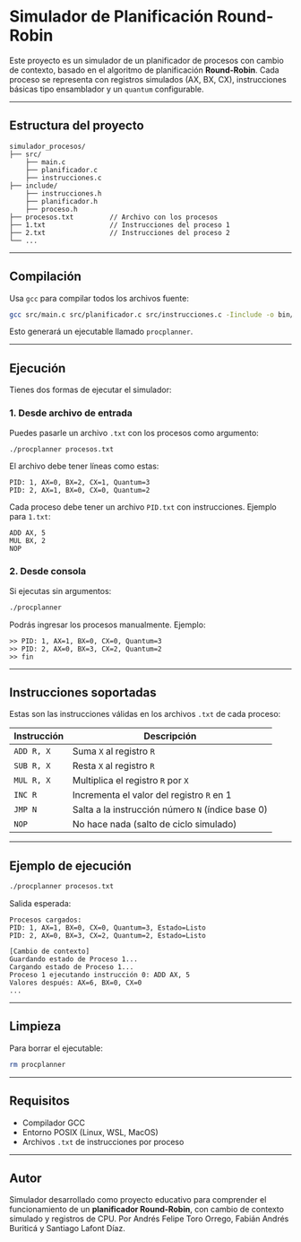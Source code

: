 # Simulador de Planificación Round-Robin

Este proyecto es un simulador de un planificador de procesos con cambio de contexto, basado en el algoritmo de planificación **Round-Robin**. Cada proceso se representa con registros simulados (AX, BX, CX), instrucciones básicas tipo ensamblador y un `quantum` configurable.

---

## Estructura del proyecto

```
simulador_procesos/
├── src/
    ├── main.c
    ├── planificador.c
    ├── instrucciones.c
├── include/
    ├── instrucciones.h
    ├── planificador.h
    ├── proceso.h
├── procesos.txt         // Archivo con los procesos
├── 1.txt                // Instrucciones del proceso 1
├── 2.txt                // Instrucciones del proceso 2
└── ...
```

---

## Compilación

Usa `gcc` para compilar todos los archivos fuente:

```bash
gcc src/main.c src/planificador.c src/instrucciones.c -Iinclude -o bin/procplanner
```

Esto generará un ejecutable llamado `procplanner`.

---

## Ejecución

Tienes dos formas de ejecutar el simulador:

### 1. **Desde archivo de entrada**

Puedes pasarle un archivo `.txt` con los procesos como argumento:

```bash
./procplanner procesos.txt
```

El archivo debe tener líneas como estas:

```
PID: 1, AX=0, BX=2, CX=1, Quantum=3
PID: 2, AX=1, BX=0, CX=0, Quantum=2
```

Cada proceso debe tener un archivo `PID.txt` con instrucciones. Ejemplo para `1.txt`:

```
ADD AX, 5
MUL BX, 2
NOP
```

### 2. **Desde consola**

Si ejecutas sin argumentos:

```bash
./procplanner
```

Podrás ingresar los procesos manualmente. Ejemplo:

```
>> PID: 1, AX=1, BX=0, CX=0, Quantum=3
>> PID: 2, AX=0, BX=3, CX=2, Quantum=2
>> fin
```

---

## Instrucciones soportadas

Estas son las instrucciones válidas en los archivos `.txt` de cada proceso:

| Instrucción | Descripción                                      |
|-------------|--------------------------------------------------|
| `ADD R, X`  | Suma `X` al registro `R`                         |
| `SUB R, X`  | Resta `X` al registro `R`                        |
| `MUL R, X`  | Multiplica el registro `R` por `X`               |
| `INC R`     | Incrementa el valor del registro `R` en 1        |
| `JMP N`     | Salta a la instrucción número `N` (índice base 0)|
| `NOP`       | No hace nada (salto de ciclo simulado)           |

---

## Ejemplo de ejecución

```bash
./procplanner procesos.txt
```

Salida esperada:

```
Procesos cargados:
PID: 1, AX=1, BX=0, CX=0, Quantum=3, Estado=Listo
PID: 2, AX=0, BX=3, CX=2, Quantum=2, Estado=Listo

[Cambio de contexto]
Guardando estado de Proceso 1...
Cargando estado de Proceso 1...
Proceso 1 ejecutando instrucción 0: ADD AX, 5
Valores después: AX=6, BX=0, CX=0
...
```

---

## Limpieza

Para borrar el ejecutable:

```bash
rm procplanner
```

---

## Requisitos

- Compilador GCC
- Entorno POSIX (Linux, WSL, MacOS)
- Archivos `.txt` de instrucciones por proceso

---

## Autor

Simulador desarrollado como proyecto educativo para comprender el funcionamiento de un **planificador Round-Robin**, con cambio de contexto simulado y registros de CPU. Por Andrés Felipe Toro Orrego, Fabián Andrés Buriticá y Santiago Lafont Díaz.